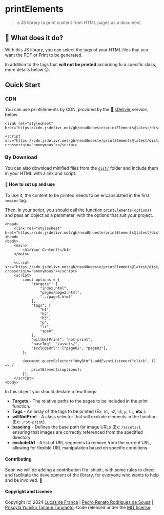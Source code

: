 # printElements

> a JS library to print content from HTML pages as a document.

## :monocle_face: What does it do?

With this JS library, you can select the tags of your HTML files that you want the PDF or Print to be generated.

In addition to the tags that **will not be printed** according to a specific class, more details below :wink:.

## Quick Start

### CDN

You can use printElements by CDN, provided by the :mechanical_arm:[jsDeliver](https://www.jsdelivr.com/?docs=gh) service, below:

```
<link rel="stylesheet" href="https://cdn.jsdelivr.net/gh/neadUnoeste/printElements@latest/dist/printElements.min.css">

<script src="https://cdn.jsdelivr.net/gh/neadUnoeste/printElements@latest/dist/printElements.min.js" crossorigin="anonymous"></script>
```

### By Download

You can also download minified files from the [`dist/`](https://github.com/neadUnoeste/printElements/tree/master/dist) folder and include them in your HTML with a link and script.

#### :receipt: How to set up and use

To use it, the content to be printed needs to be encapsulated in the first `<main>` tag.

Then, in your script, you should call the function `printElements(options)` and pass an object as a parameter, with the options that suit your project.

```
<head>
    <link rel="stylesheet" href="https://cdn.jsdelivr.net/gh/neadUnoeste/printElements@latest/dist/printElements.min.css">
<head>
<body>
    <main>
        <h1>Your Content!</h1>
    </main>

    <script src="https://cdn.jsdelivr.net/gh/neadUnoeste/printElements@latest/dist/printElements.min.js" crossorigin="anonymous"></script>
    <script>
        const options = {
            "targets": [
                "index.html",
                "pages/page2.html",
                "../page3.html"
            ],
            "tags": [
                "h1",
                "h2",
                "h3",
                "p",
                "li",
                "span"
            ],
            "willNotPrint": "not-print",
            "baseImg": "/assets/",
            "excludeUrl": ["page02", "page03"],
        };

        document.querySelector("#myBtn").addEventListener("click", () => {
            printElements(options);
        });
    </script>
<body>
```

In this object you should declare a few things:

- **Targets** - The relative paths to the pages to be included in the print function.
- **Tags** - An array of the tags to be printed (Ex: `h1`, `h2`, `h3`, `p`, `li`, **etc**.).
- **willNotPrint** - A class selector that will exclude elements in the function (Ex: `.not-print`).
- **baseImg** - Defines the base path for image URLs (Ex: `/assets/`), ensuring that images are correctly referenced from the specified directory.
- **excludeUrl** - A list of URL segments to remove from the current URL, allowing for flexible URL manipulation based on specific conditions.

#### Contributing

Soon we will be adding a contribution file :shipit:, with some rules to direct and facilitate the development of the library, for everyone who wants to help and be involved. :vulcan_salute:

#### Copyright and License

Copyright (c) 2024 [Lucas de França](https://github.com/luxonauta) | [Pedro Renato Rodrigues de Sousa](https://github.com/aqazix) | [Priscyla Yumiko Tanoue Tarumoto](https://github.com/Soullnz). Code released under the [MIT license](https://github.com/soullnz/printElements/blob/main/LICENSE).

